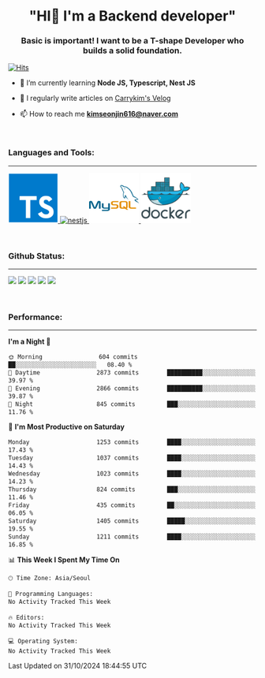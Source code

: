 <h1 align="center">"HI👋 I'm a Backend developer" </h1>
<h3 align="center">Basic is important! I want to be a T-shape Developer who builds a solid foundation.</h3>

[![Hits](https://hits.seeyoufarm.com/api/count/incr/badge.svg?url=https%3A%2F%2Fgithub.com%2Fgimseonjin&count_bg=%2318BFE5&title_bg=%23555555&icon=ko-fi.svg&icon_color=%23E7E7E7&title=hits&edge_flat=false)](https://hits.seeyoufarm.com)

- 🌱 I’m currently learning **Node JS, Typescript, Nest JS**

- 📝 I regularly write articles on [Carrykim's Velog](https://velog.io/@carrykim)

- 📫 How to reach me **kimseonjin616@naver.com**

<br/>

<h3 align="left">Languages and Tools:</h3>

***

<p align="left"> 
 <a href="https://www.typescriptlang.org/" target="_blank" rel="noreferrer"> <img src="https://raw.githubusercontent.com/devicons/devicon/master/icons/typescript/typescript-original.svg" alt="typescript" width="20%" height="20%"/> </a>
<a href="https://nestjs.com/" target="_blank" rel="noreferrer"> <img src="https://docs.nestjs.com/assets/logo-small.svg" alt="nestjs" width="20%" height="20%"/> </a> 
<a href="https://www.mysql.com/" target="_blank" rel="noreferrer"> <img src="https://raw.githubusercontent.com/devicons/devicon/master/icons/mysql/mysql-original-wordmark.svg" alt="mysql" width="20%" height="20%"/>  </a>
 <a href="https://www.docker.com/" target="_blank" rel="noreferrer"> <img src="https://raw.githubusercontent.com/devicons/devicon/master/icons/docker/docker-original-wordmark.svg" alt="docker" width="20%" height="20%"/> </a>
 </p>
</p>

<br/>

<h3 align="left">Github Status:</h3>

***

![](http://github-profile-summary-cards.vercel.app/api/cards/profile-details?username=gimseonjin&theme=nord_bright)
![](http://github-profile-summary-cards.vercel.app/api/cards/repos-per-language?username=gimseonjin&theme=nord_bright)
![](http://github-profile-summary-cards.vercel.app/api/cards/most-commit-language?username=gimseonjin&theme=nord_bright)
![](http://github-profile-summary-cards.vercel.app/api/cards/stats?username=gimseonjin&theme=nord_bright)
![](http://github-profile-summary-cards.vercel.app/api/cards/productive-time?username=gimseonjin&theme=nord_bright&utcOffset=8)


<br/>

<h3 align="left">Performance:</h3>

***

<!--START_SECTION:waka-->
**I'm a Night 🦉** 

```text
🌞 Morning                604 commits         ██░░░░░░░░░░░░░░░░░░░░░░░   08.40 % 
🌆 Daytime                2873 commits        ██████████░░░░░░░░░░░░░░░   39.97 % 
🌃 Evening                2866 commits        ██████████░░░░░░░░░░░░░░░   39.87 % 
🌙 Night                  845 commits         ███░░░░░░░░░░░░░░░░░░░░░░   11.76 % 
```
📅 **I'm Most Productive on Saturday** 

```text
Monday                   1253 commits        ████░░░░░░░░░░░░░░░░░░░░░   17.43 % 
Tuesday                  1037 commits        ████░░░░░░░░░░░░░░░░░░░░░   14.43 % 
Wednesday                1023 commits        ████░░░░░░░░░░░░░░░░░░░░░   14.23 % 
Thursday                 824 commits         ███░░░░░░░░░░░░░░░░░░░░░░   11.46 % 
Friday                   435 commits         ██░░░░░░░░░░░░░░░░░░░░░░░   06.05 % 
Saturday                 1405 commits        █████░░░░░░░░░░░░░░░░░░░░   19.55 % 
Sunday                   1211 commits        ████░░░░░░░░░░░░░░░░░░░░░   16.85 % 
```


📊 **This Week I Spent My Time On** 

```text
🕑︎ Time Zone: Asia/Seoul

💬 Programming Languages: 
No Activity Tracked This Week

🔥 Editors: 
No Activity Tracked This Week

💻 Operating System: 
No Activity Tracked This Week
```


 Last Updated on 31/10/2024 18:44:55 UTC
<!--END_SECTION:waka-->

<div align="center">
  

